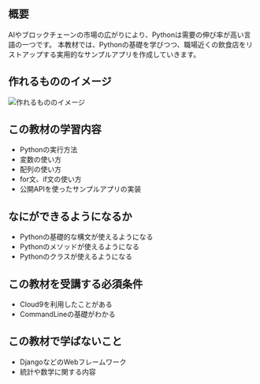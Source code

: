 ## 概要
AIやブロックチェーンの市場の広がりにより、Pythonは需要の伸び率が高い言語の一つです。
本教材では、Pythonの基礎を学びつつ、職場近くの飲食店をリストアップする実用的なサンプルアプリを作成していきます。

## 作れるもののイメージ
![作れるもののイメージ](/image/)

## この教材の学習内容
- Pythonの実行方法
- 変数の使い方
- 配列の使い方
- for文、if文の使い方
- 公開APIを使ったサンプルアプリの実装

## なにができるようになるか
- Pythonの基礎的な構文が使えるようになる
- Pythonのメソッドが使えるようになる
- Pythonのクラスが使えるようになる

## この教材を受講する必須条件
-  Cloud9を利用したことがある
-  CommandLineの基礎がわかる

## この教材で学ばないこと
- DjangoなどのWebフレームワーク
- 統計や数学に関する内容

